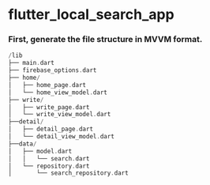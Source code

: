 # flutter_local_search_app

### First, generate the file structure in MVVM format.

```dart
/lib
├── main.dart
├── firebase_options.dart
├── home/
│   ├── home_page.dart
│   └── home_view_model.dart
├── write/
│   ├── write_page.dart
│   └── write_view_model.dart
├──detail/
│   ├── detail_page.dart
│   └── detail_view_model.dart
├──data/
│   ├── model.dart
│   │   └── search.dart
│   └── repository.dart
│       └── search_repository.dart
```


